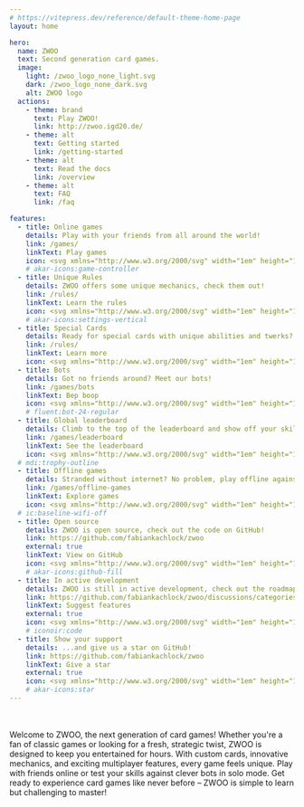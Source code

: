 ```yaml
---
# https://vitepress.dev/reference/default-theme-home-page
layout: home

hero:
  name: ZWOO
  text: Second generation card games.
  image:
    light: /zwoo_logo_none_light.svg
    dark: /zwoo_logo_none_dark.svg
    alt: ZWOO logo
  actions:
    - theme: brand
      text: Play ZWOO!
      link: http://zwoo.igd20.de/
    - theme: alt
      text: Getting started
      link: /getting-started
    - theme: alt
      text: Read the docs
      link: /overview
    - theme: alt
      text: FAQ
      link: /faq

features:
  - title: Online games
    details: Play with your friends from all around the world!
    link: /games/
    linkText: Play games
    icon: <svg xmlns="http://www.w3.org/2000/svg" width="1em" height="1em" viewBox="0 0 24 24"><g fill="none" stroke="currentColor" stroke-linecap="round" stroke-linejoin="round" stroke-width="2"><path d="m9 15l-2.968 2.968A2.362 2.362 0 0 1 2 16.298V15l1.357-6.784A4 4 0 0 1 7.279 5h9.442a4 4 0 0 1 3.922 3.216L22 15v1.297a2.362 2.362 0 0 1-4.032 1.67L15 15z"/><path d="m9 5l1 2h4l1-2"/></g></svg>
    # akar-icons:game-controller
  - title: Unique Rules
    details: ZWOO offers some unique mechanics, check them out!
    link: /rules/
    linkText: Learn the rules
    icon: <svg xmlns="http://www.w3.org/2000/svg" width="1em" height="1em" viewBox="0 0 24 24"><g fill="none" stroke="currentColor" stroke-linecap="round" stroke-width="2"><path d="M19 3v4m0 14V11m-7-8v12m0 6v-2M5 3v2m0 16V9"/><circle cx="19" cy="9" r="2" transform="rotate(90 19 9)"/><circle cx="12" cy="17" r="2" transform="rotate(90 12 17)"/><circle cx="5" cy="7" r="2" transform="rotate(90 5 7)"/></g></svg>
    # akar-icons:settings-vertical
  - title: Special Cards
    details: Ready for special cards with unique abilities and twerks?
    link: /rules/
    linkText: Learn more
    icon: <svg xmlns="http://www.w3.org/2000/svg" width="1em" height="1em" viewBox="0 0 16 16"><path fill="currentColor" fill-rule="evenodd" d="M12.5 4v8a1.5 1.5 0 0 1-1.5 1.5H5A1.5 1.5 0 0 1 3.5 12V4A1.5 1.5 0 0 1 5 2.5h6A1.5 1.5 0 0 1 12.5 4M11 1a3 3 0 0 1 3 3v8a3 3 0 0 1-3 3H5a3 3 0 0 1-3-3V4a3 3 0 0 1 3-3zM5 8.25v-.5A5.56 5.56 0 0 0 7.75 4h.5A5.56 5.56 0 0 0 11 7.75v.5A5.56 5.56 0 0 0 8.25 12h-.5A5.56 5.56 0 0 0 5 8.25" clip-rule="evenodd"/></svg>
  - title: Bots
    details: Got no friends around? Meet our bots!
    link: /games/bots
    linkText: Bep boop
    icon: <svg xmlns="http://www.w3.org/2000/svg" width="1em" height="1em" viewBox="0 0 24 24"><path fill="currentColor" d="M17.753 14a2.25 2.25 0 0 1 2.25 2.25v.904A3.75 3.75 0 0 1 18.696 20c-1.565 1.344-3.806 2-6.696 2s-5.128-.656-6.69-2a3.75 3.75 0 0 1-1.306-2.843v-.908A2.25 2.25 0 0 1 6.254 14zm0 1.5h-11.5a.75.75 0 0 0-.75.75v.907c0 .655.287 1.278.784 1.706C7.545 19.945 9.441 20.5 12 20.5s4.458-.557 5.72-1.64a2.25 2.25 0 0 0 .783-1.707v-.905a.75.75 0 0 0-.75-.75M11.9 2.006L12 2a.75.75 0 0 1 .743.648l.007.102l-.001.749h3.5a2.25 2.25 0 0 1 2.25 2.25v4.505a2.25 2.25 0 0 1-2.25 2.25h-8.5a2.25 2.25 0 0 1-2.25-2.25V5.75A2.25 2.25 0 0 1 7.75 3.5l3.5-.001V2.75a.75.75 0 0 1 .649-.743L12 2zM16.25 5h-8.5a.75.75 0 0 0-.75.75v4.504c0 .414.336.75.75.75h8.5a.75.75 0 0 0 .75-.75V5.75a.75.75 0 0 0-.75-.75m-6.5 1.5a1.25 1.25 0 1 1 0 2.498a1.25 1.25 0 0 1 0-2.498m4.492 0a1.25 1.25 0 1 1 0 2.498a1.25 1.25 0 0 1 0-2.498" /></svg>
    # fluent:bot-24-regular
  - title: Global leaderboard
    details: Climb to the top of the leaderboard and show off your skills!
    link: /games/leaderboard
    linkText: See the leaderboard
    icon: <svg xmlns="http://www.w3.org/2000/svg" width="1em" height="1em" viewBox="0 0 24 24"><path fill="currentColor" d="M18 2c-.9 0-2 1-2 2H8c0-1-1.1-2-2-2H2v9c0 1 1 2 2 2h2.2c.4 2 1.7 3.7 4.8 4v2.08C8 19.54 8 22 8 22h8s0-2.46-3-2.92V17c3.1-.3 4.4-2 4.8-4H20c1 0 2-1 2-2V2zM6 11H4V4h2zm10 .5c0 1.93-.58 3.5-4 3.5c-3.41 0-4-1.57-4-3.5V6h8zm4-.5h-2V4h2z"/></svg>
  # mdi:trophy-outline
  - title: Offline games
    details: Stranded without internet? No problem, play offline against bots!
    link: /games/offline-games
    linkText: Explore games
    icon: <svg xmlns="http://www.w3.org/2000/svg" width="1em" height="1em" viewBox="0 0 24 24"><path fill="currentColor" d="M22.99 9C19.15 5.16 13.8 3.76 8.84 4.78l2.52 2.52c3.47-.17 6.99 1.05 9.63 3.7zm-4 4a9.8 9.8 0 0 0-4.49-2.56l3.53 3.53zM2 3.05L5.07 6.1C3.6 6.82 2.22 7.78 1 9l1.99 2c1.24-1.24 2.67-2.16 4.2-2.77l2.24 2.24A9.7 9.7 0 0 0 5 13v.01L6.99 15a7.04 7.04 0 0 1 4.92-2.06L18.98 20l1.27-1.26L3.29 1.79zM9 17l3 3l3-3a4.237 4.237 0 0 0-6 0"/></svg>
  # ic:baseline-wifi-off
  - title: Open source
    details: ZWOO is open source, check out the code on GitHub!
    link: https://github.com/fabiankachlock/zwoo
    external: true
    linkText: View on GitHub
    icon: <svg xmlns="http://www.w3.org/2000/svg" width="1em" height="1em" viewBox="0 0 24 24"><g fill="none"><g clip-path="url(#akarIconsGithubFill0)"><path fill="currentColor" fill-rule="evenodd" d="M12 0C5.37 0 0 5.37 0 12c0 5.31 3.435 9.795 8.205 11.385c.6.105.825-.255.825-.57c0-.285-.015-1.23-.015-2.235c-3.015.555-3.795-.735-4.035-1.41c-.135-.345-.72-1.41-1.23-1.695c-.42-.225-1.02-.78-.015-.795c.945-.015 1.62.87 1.845 1.23c1.08 1.815 2.805 1.305 3.495.99c.105-.78.42-1.305.765-1.605c-2.67-.3-5.46-1.335-5.46-5.925c0-1.305.465-2.385 1.23-3.225c-.12-.3-.54-1.53.12-3.18c0 0 1.005-.315 3.3 1.23c.96-.27 1.98-.405 3-.405s2.04.135 3 .405c2.295-1.56 3.3-1.23 3.3-1.23c.66 1.65.24 2.88.12 3.18c.765.84 1.23 1.905 1.23 3.225c0 4.605-2.805 5.625-5.475 5.925c.435.375.81 1.095.81 2.22c0 1.605-.015 2.895-.015 3.3c0 .315.225.69.825.57A12.02 12.02 0 0 0 24 12c0-6.63-5.37-12-12-12" clip-rule="evenodd"/></g><defs><clipPath id="akarIconsGithubFill0"><path fill="#fff" d="M0 0h24v24H0z"/></clipPath></defs></g></svg>
    # akar-icons:github-fill
  - title: In active development
    details: ZWOO is still in active development, check out the roadmap!
    link: https://github.com/fabiankachlock/zwoo/discussions/categories/feature-requests
    linkText: Suggest features
    external: true
    icon: <svg xmlns="http://www.w3.org/2000/svg" width="1em" height="1em" viewBox="0 0 24 24"><path fill="none" stroke="currentColor" stroke-linecap="round" stroke-linejoin="round" stroke-width="1.5" d="M13.5 6L10 18.5m-3.5-10L3 12l3.5 3.5m11-7L21 12l-3.5 3.5"/></svg>
    # iconoir:code
  - title: Show your support
    details: ...and give us a star on GitHub!
    link: https://github.com/fabiankachlock/zwoo
    linkText: Give a star
    external: true
    icon: <svg xmlns="http://www.w3.org/2000/svg" width="1em" height="1em" viewBox="0 0 24 24"><path fill="none" stroke="currentColor" stroke-linecap="round" stroke-linejoin="round" stroke-width="2" d="M11.074 2.633c.32-.844 1.531-.844 1.852 0l2.07 5.734a.99.99 0 0 0 .926.633h5.087c.94 0 1.35 1.17.611 1.743L18 14a.97.97 0 0 0-.322 1.092L19 20.695c.322.9-.72 1.673-1.508 1.119l-4.917-3.12a1 1 0 0 0-1.15 0l-4.917 3.12c-.787.554-1.83-.22-1.508-1.119l1.322-5.603A.97.97 0 0 0 6 14l-3.62-3.257C1.64 10.17 2.052 9 2.99 9h5.087a.99.99 0 0 0 .926-.633z"/></svg>
    # akar-icons:star
---
```


<p class="hero-description">
Welcome to ZWOO, the next generation of card games! Whether you're a fan of classic games or looking for a fresh, strategic twist, ZWOO is designed to keep you entertained for hours. With custom cards, innovative mechanics, and exciting multiplayer features, every game feels unique. Play with friends online or test your skills against clever bots in solo mode. Get ready to experience card games like never before – ZWOO is simple to learn but challenging to master!
</p>

<style>
:root {
  --vp-home-hero-image-background-image: linear-gradient(120deg, #E50402 10%, #FE8C01 27.6%, #F9E803 36.4%, #12B90F 49.2%, #02772D 61.2%, #034DFC 73.2%, #78078B 90%);
  --vp-home-hero-image-filter: blur(44px);

  --color-secondary-text-hex: #7732e6
}

.dark {
  --color-secondary-text-hex: #b77fff
}

@media (min-width: 640px) {
  :root {
    --vp-home-hero-image-filter: blur(56px);
  }
}

@media (min-width: 960px) {
  :root {
    --vp-home-hero-image-filter: blur(68px);
  }
}

.image-bg {
  border-radius: 50px !important;
  rotate: 0deg;
  transform-origin: 0 0;
  animation: rotate-gradient linear 60s infinite;
}

.hero-description {
  margin-top: 3rem !important;
  max-width: 80ch;
}

.VPHomeFeatures .icon {
  color: var(--color-secondary-text-hex);
}

.main .name {
  font-size: 86px;
  line-height: 98px;
}

@keyframes rotate-gradient {
  19% { rotate: 120deg; }
  27% { rotate: 70deg; }
  48% { rotate: 210deg; }
  58% { rotate: 150deg; }
  61% { rotate: 170deg; }
  73% { rotate: 90deg; }
  79% { rotate: 130deg; }
  100% { rotate: 0deg; }
}
</style>
